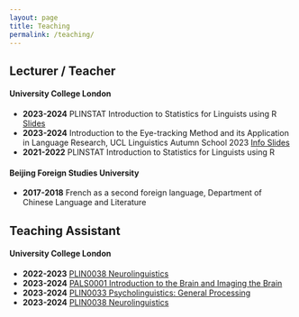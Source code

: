 ```yaml
---
layout: page
title: Teaching
permalink: /teaching/
---
```


## Lecturer / Teacher

#### University College London

- **2023-2024** PLINSTAT Introduction to Statistics for Linguists using R <a href="https://yiling-huo.github.io/PLINSTAT-slides/" target="_blank">Slides</a>
- **2023-2024** Introduction to the Eye-tracking Method and its Application in Language Research, UCL Linguistics Autumn School 2023 <a href="https://sites.google.com/view/ucllinguisticsautumnschool2023/modules?authuser=0#h.865iukqf5v8l" target="_blank"> Info </a> <a href="https://yiling-huo.github.io/eye-tracking-workshop-slides/" target="_blank">Slides</a>
- **2021-2022** PLINSTAT Introduction to Statistics for Linguists using R 

#### Beijing Foreign Studies University

- **2017-2018** French as a second foreign language, Department of Chinese Language and Literature 

## Teaching Assistant

#### University College London

- **2022-2023** [PLIN0038 Neurolinguistics](https://www.ucl.ac.uk/module-catalogue/modules/neurolinguistics-PLIN0038)
- **2023-2024** [PALS0001 Introduction to the Brain and Imaging the Brain](https://www.ucl.ac.uk/module-catalogue/modules/introduction-to-the-brain-and-imaging-the-brain-PALS0001)
- **2023-2024** [PLIN0033 Psycholinguistics: General Processing](https://www.ucl.ac.uk/module-catalogue/modules/psycholinguistics-general-processing-PLIN0033)
- **2023-2024** [PLIN0038 Neurolinguistics](https://www.ucl.ac.uk/module-catalogue/modules/neurolinguistics-PLIN0038)